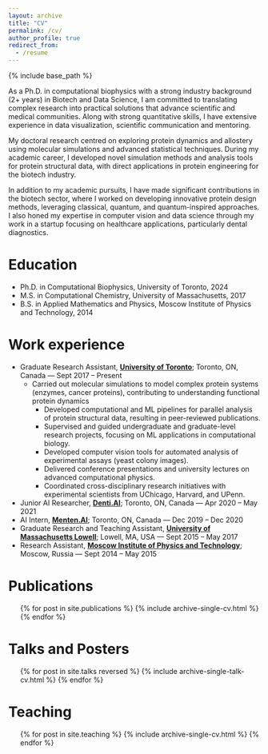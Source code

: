```yaml
---
layout: archive
title: "CV"
permalink: /cv/
author_profile: true
redirect_from:
  - /resume
---
```


{% include base_path %}

As a Ph.D. in computational biophysics with a strong industry background (2+ years) in Biotech and Data Science, I am committed to translating complex research into practical solutions that advance scientific and medical communities. Along with strong quantitative skills, I have extensive experience in data visualization, scientific communication and mentoring.

My doctoral research centred on exploring protein dynamics and allostery using molecular simulations and advanced statistical techniques. During my academic career, I developed novel simulation methods and analysis tools for protein structural data, with direct applications in protein engineering for the biotech industry. 

In addition to my academic pursuits, I have made significant contributions in the biotech sector, where I worked on developing innovative protein design methods, leveraging classical, quantum, and quantum-inspired approaches. I also honed my expertise in computer vision and data science through my work in a startup focusing on healthcare applications, particularly dental diagnostics.

Education
======
* Ph.D. in Computational Biophysics, University of Toronto, 2024
* M.S. in Computational Chemistry, University of Massachusetts, 2017
* B.S. in Applied Mathematics and Physics, Moscow Institute of Physics and Technology, 2014

Work experience
======
* Graduate Research Assistant, [**University of Toronto**](https://rauscher-group.physics.utoronto.ca/); Toronto, ON, Canada — Sept 2017 – Present
    - Carried out molecular simulations to model complex protein systems (enzymes, cancer proteins), contributing to understanding functional protein dynamics
		- Developed computational and ML pipelines for parallel analysis of protein structural data, resulting in peer-reviewed publications.
		- Supervised and guided undergraduate and graduate-level research projects, focusing on ML applications in computational biology.
		- Developed computer vision tools for automated analysis of experimental assays (yeast colony images).
		- Delivered conference presentations and university lectures on advanced computational physics.
		- Coordinated cross-disciplinary research initiatives with experimental scientists from UChicago, Harvard, and UPenn.
* Junior AI Researcher, [**Denti.AI**](https://www.denti.ai/); Toronto, ON, Canada — Apr 2020 – May 2021
* AI Intern, [**Menten.AI**](https://www.menten.ai/); Toronto, ON, Canada — Dec 2019 – Dec 2020
* Graduate Research and Teaching Assistant, [**University of Massachusetts Lowell**](https://faculty.uml.edu//vbarsegov/); Lowell, MA, USA — Sept 2015 – May 2017
* Research Assistant, [**Moscow Institute of Physics and Technology**](https://mipt.ru/english/research/labs/computer-and-mathematical-modelling-of-biological-systems-lab); Moscow, Russia — Sept 2014 – May 2015


Publications
======
  <ul>{% for post in site.publications %}
    {% include archive-single-cv.html %}
  {% endfor %}</ul>

Talks and Posters
======
  <ul>{% for post in site.talks reversed %}
    {% include archive-single-talk-cv.html %}
  {% endfor %}</ul>
  
Teaching
======
  <ul>{% for post in site.teaching %}
    {% include archive-single-cv.html %}
  {% endfor %}</ul>
  
